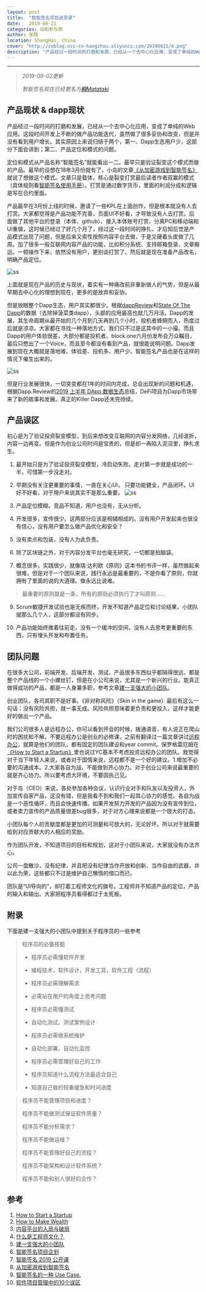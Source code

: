 ```yaml
---
layout: post
title:  "智能签名项目迷思录"
date:   2019-08-21
categories: 动如参与商
author: 张翔
location: ShangHai, China
cover: "http://zxblog.oss-cn-hangzhou.aliyuncs.com/20190821/4.png"
description: "产品经过一段时间的打磨和发展，已经从一个去中心化应用，变成了单纯的Web应用。这段时间开发上不断的做产品功能迭代，虽然做了很多妥协和改变，但是并没有看到用户增长。其实原因上来说归结于两个，第一、Dapp生态用户少。第二、产品定位和模式的问题。"
---
```

---

> *2019-09-02更新*
> 
> *智能签名现在已经更名为[瞬Matataki](https://www.matataki.io)*

## 产品现状 & dapp现状

产品经过一段时间的打磨和发展，已经从一个去中心化应用，变成了单纯的Web应用。这段时间开发上不断的做产品功能迭代，虽然做了很多妥协和改变，但是并没有看到用户增长。其实原因上来说归结于两个，第一、Dapp生态用户少，这部分下面会讲到；第二、产品定位和模式的问题。

定位和模式从产品名称“智能签名”就能看出一二。最早只是验证裂变这个模式而做的产品。最早的设想在18年3月份就有了，小岛的文章[《从加密游戏到智能签名》](https://zhuanlan.zhihu.com/p/34846709)就说了想做这个模式。文章只是载体，核心是裂变打赏最后读者作者双赢的模式（具体规则看[智能签名使用手册](https://smartsignature.io/article/617)）。打赏是通过数字货币，里面的利润分成和逻辑是写在合约里面。

产品最早在3月份上线的时候，邀请了一些KPL在上面创作，但是根本就没有人去打赏。大家都觉得是产品功能不完善，页面UI不好看，才导致没有人去打赏。后面做了其他平台的登录（本体、github）、接入本体账号打赏、分离PC和移动端和UI重做，这时候已经过了好几个月了，经过这一段时间的挣扎，才后知后觉是产品模式出现了问题，但是后来又索性按照内容平台去做，于是又硬着头皮做了几周。加了很多一般互联网内容产品的功能，比如积分系统、支持邮箱登录、文章搬运。一顿操作下来，依然没有用户，更别谈打赏了。然后就是现在准备产品改名，明确产品定位。

![ss](http://zxblog.oss-cn-hangzhou.aliyuncs.com/20190821/3.png)

上面就是现在产品的历史与现状，着实有一种痛改前非重新做人的气势，但是从最早期去中心化的理想到现在，更多的是放弃和妥协。

但是放眼整个Dapp生态，用户其实都很少。根据[dappReview](https://dapp.review/explore)和[State Of The Dapp](https://www.stateofthedapps.com/zh/rankings?page=1)的数据（去除掉菠菜类dapp），头部的应用最高也就几万月活。Dapp的发展，其生命周期从最开始的几个月到几天再到几个小时，投机者蜂拥而入，热度过后就是凉凉。大家都在寻找一种落地方式，我们只不过是这其中的一小撮。而且Dapp的用户体验很差，大部分都是投机者。block.one六月份发布会万众瞩目，最后只憋出了一个Voice，而且至今都没有看到产品，就很能说明问题。Dapp发展到现在大概就是落地难、体验差、投机多、用户少。智能签名产品也是在这样的情况下催生出来的。

![ss](http://zxblog.oss-cn-hangzhou.aliyuncs.com/20190821/2.png)


但是行业发展很快，一切突变都在1年的时间内完成，总会出现新的问题和机遇，根据Dapp.Review的[2019 上半年 DApp 数据生态](https://www.chainnews.com/articles/918490165831.htm)总结，DeFi项目为Dapp市场带来了新的故事和发展。真正的Killer Dapp还未完待续。


## 产品误区

初心是为了验证投资裂变模型，到后来想改变互联网的内容分发网络，几经波折，内容一边再变。但是作为创业公司时间是宝贵的，但是却一再陷入泥沼里，挣扎求生。

1. 最开始只是为了验证投资裂变模型，冷启动失败。走对第一步就是成功的一半，可惜第一步没走对。
2. 早期没有关注更重要的事情，一直在关心UI， 只要功能健全，产品闭环。UI好不好看，对于用户来说其实不是那么重要。
![ss](http://zxblog.oss-cn-hangzhou.aliyuncs.com/20190821/1.png)

3. 产品定位模糊，竞品不知道，用户也没有，无从分析。
4. 开发很多，宣传很少。这两部分应该是相辅相成的。没有用户开发起来也很没有信心，没有用户要怎么做产品优化和安全？
5. 没有卖点和包装，没有人为此负责。
6. 除了区块链之外，对于内容分发平台也毫无研究，一切都是拍脑袋。
 
8. 概念很多，实践很少，就像瑞·达利欧《原则》这本书的书评一样，虽然做起来很难，但是对于一个团队来说，践行永远是最重要的，不是你看了原则，你就拥有了里面的说的大道理。做永远比说难。

> 最重要的原则就是一条，所有的原则必须执行了才叫原则……
 
9. Scrum敏捷开发试验也是无疾而终，开发不知道产品定位和讨论结果，小团队就那么几个人，这部分都没有同步。

9. 产品功能始终推着往前走，没有一个缓冲的空间，没有人去思考更重要的东西，只有埋头开发和布置任务。


## 团队问题

在很多大公司，前端开发、后端开发、测试、产品很多东西似乎都隔得很远，都是整个产品线的一个小螺丝钉，但是在小公司来说，尤其是一个新兴的行业。能真正做得成功的产品，都是一人身兼多职，参考文章[建一支强大的小团队](https://www.irhce.com/usr/uploads/uex/file/20170719/1500433069638254.pdf)。

创业团队，各司其职不是好事。《非对称风险》（Skin in the game）最后有这么一句话：没有风险共担，就一事无成。风险共担意味着更负责和更投入，这样才能更好的做出一个产品。

我们公司很多人是远程办公，你可以看到开会的时候，拨通语音，有人说正在爬山时的困扰和不解。不要远程办公是创业的必修课，之前有翻译过一篇文章讲过[远程办公](https://shellteo.top/remote-work/)，就算是他们的团队，都有固定的团队建设和year commit。保罗格雷厄姆在[《How to Start a Startup》](http://startupclass.samaltman.com/)里也说过YC基本不考虑投资远程办公的团队。我觉得对于当下年轻人来说，或者对于国情来说，远程都不是一个好的建议。1.增加不必要的沟通成本。2.大家各自为战，不能做到齐心协力。对于创业公司来说最重要的就是齐心协力。所以要考虑大环境，不要固执己见。

对于岛（CEO）来说，各处参加各种会议，认识行业对手和队友以及投资人，外加宣传自家产品，这没有错，但是我看不到和我们一起其心协力的感觉。各自为战是一个恶性循环，而且会快速传播。如果开发努力开发的产品因为没有宣传到位，或者卖力宣传的产品质量很差bug很多，对于对方心理来说都是一个很大的打击。

小团队每个人的贡献度都是更加的可测量和可放大的，无论好坏。所以对于就需要给到对应贡献大的人相应的奖励。

作为团队开发，不知道项目的目标和规划，这对于小团队来说，大家就没有办法齐心。

公司一盘散沙，没有纪律，并且把没有纪律当作开放和创新、当作自由的武器，并以此为荣，这些都只不过是维护自己懒惰的借口而已。

团队是“UI导向的”，却打着工程师文化的旗号。工程师并不知道产品的定位，产品的输入和输出。大家把程序员看得都过于太死板。

## 附录

下面是建一支强大的小团队中提到关于程序员的一些参考

> 程序员的必备技能
> 
> - 程序员必需懂软件开发
> 
> - 编程技术，软件设计，开发工具，软件工程（流程）
> 
> - 程序员必需理解需求
> 
> - 必需站在用户的角度上思考问题
> 
> - 程序员必需懂测试
> 
> - 自动化测试，测试案例设计
> 
> - 程序员必需做系统维护
> 
> - 自动化部署，自动化监控
> 
> - 程序员必需管理好自己的工作
> 
> - 程序员知道什么流程方法最适合自己
> 
> - 知道自己做的轻重缓急和时间进度


> 程序员不能管理项目和进度？
> 
> 程序员不能做测试保证软件质量？ 
> 
> 程序员不能分析需求？ 
> 
> 程序员不能做运维？ 
> 
> 程序员不能管理好自己的流程？
> 
> 程序员不能架构和设计软件系统？ 
> 
> 程序员不能和别人很好的合作？

## 参考

1. [How to Start a Startup](http://startupclass.samaltman.com/)
2. [How to Make Wealth](http://www.paulgraham.com/wealth.html)
3. [内容平台的入局与破局](http://www.woshipm.com/it/2144684.html)
4. [什么是工程师文化？](https://coolshell.cn/articles/17497.html)
5. [建一支强大的小团队](https://www.irhce.com/usr/uploads/uex/file/20170719/1500433069638254.pdf)
6. [智能签名项目企划](https://shimo.im/docs/UOYT3DqklCYBbzny)
7. [智能签名 2019 公开课](https://hackmd.io/Q3KNkxjgSwKRJ5cfBL2I4g)
8. [从加密游戏到智能签名](https://zhuanlan.zhihu.com/p/34846709)
9. [智能签名的一种 Use Case.](https://zhuanlan.zhihu.com/p/35015524)
10. [软件项目管理中的10个误区](https://yq.aliyun.com/articles/130054)